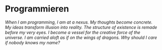 # Programmieren

*When I am programming, I am at a nexus. My thoughts become concrete. My ideas transform illusion into reality. The structure of existence is remade before my very eyes. I become a vessel for the creative force of the universe. I am carried aloft as if on the wings of dragons. Why should I care if nobody knows my name?*

